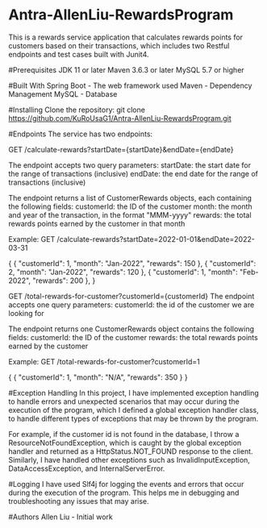 # Antra-AllenLiu-RewardsProgram
This is a rewards service application that calculates rewards points for customers based on their transactions, which includes two Restful endpoints and test cases
built with Junit4.

#Prerequisites
JDK 11 or later
Maven 3.6.3 or later
MySQL 5.7 or higher

#Built With
Spring Boot - The web framework used
Maven - Dependency Management
MySQL - Database

#Installing
Clone the repository:
git clone https://github.com/KuRoUsaG1/Antra-AllenLiu-RewardsProgram.git

#Endpoints
The service has two endpoints:

GET /calculate-rewards?startDate={startDate}&endDate={endDate}

The endpoint accepts two query parameters:
startDate: the start date for the range of transactions (inclusive)
endDate: the end date for the range of transactions (inclusive)

The endpoint returns a list of CustomerRewards objects, each containing the following fields:
customerId: the ID of the customer
month: the month and year of the transaction, in the format "MMM-yyyy"
rewards: the total rewards points earned by the customer in that month

Example: 
GET /calculate-rewards?startDate=2022-01-01&endDate=2022-03-31

{
    {
        "customerId": 1,
        "month": "Jan-2022",
        "rewards": 150
    },
    {
        "customerId": 2,
        "month": "Jan-2022",
        "rewards": 120
    },
    {
        "customerId": 1,
        "month": "Feb-2022",
        "rewards": 200
    },
}

GET /total-rewards-for-customer?customerId={customerId}
The endpoint accepts one query parameters:
customerId: the id of the customer we are looking for

The endpoint returns one CustomerRewards object contains the following fields:
customerId: the ID of the customer
rewards: the total rewards points earned by the customer

Example:
GET /total-rewards-for-customer?customerId=1

{
    {
        "customerId": 1,
        "month": "N/A",
        "rewards": 350
    }
}

#Exception Handling
In this project, I have implemented exception handling to handle errors and unexpected scenarios that may occur during the execution of the program, 
which I defined a global exception handler class, to handle different types of exceptions that may be thrown by the program.

For example, if the customer id is not found in the database, I throw a ResourceNotFoundException, which is caught by the global exception handler 
and returned as a HttpStatus.NOT_FOUND response to the client. Similarly, I have handled other exceptions such as InvalidInputException, DataAccessException, 
and InternalServerError.

#Logging
I have used Slf4j for logging the events and errors that occur during the execution of the program. This helps me in debugging and troubleshooting any issues 
that may arise.

#Authors
Allen Liu - Initial work
